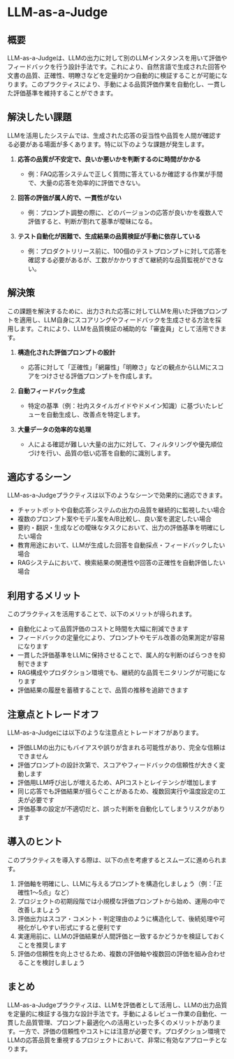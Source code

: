 # LLM-as-a-Judge

## 概要
LLM-as-a-Judgeは、LLMの出力に対して別のLLMインスタンスを用いて評価やフィードバックを行う設計手法です。これにより、自然言語で生成された回答や文書の品質、正確性、明瞭さなどを定量的かつ自動的に検証することが可能になります。このプラクティスにより、手動による品質評価作業を自動化し、一貫した評価基準を維持することができます。

## 解決したい課題
LLMを活用したシステムでは、生成された応答の妥当性や品質を人間が確認する必要がある場面が多くあります。特に以下のような課題が発生します。

1. **応答の品質が不安定で、良いか悪いかを判断するのに時間がかかる**
   - 例：FAQ応答システムで正しく質問に答えているか確認する作業が手間で、大量の応答を効率的に評価できない。

2. **回答の評価が属人的で、一貫性がない**
   - 例：プロンプト調整の際に、どのバージョンの応答が良いかを複数人で評価すると、判断が割れて基準が曖昧になる。

3. **テスト自動化が困難で、生成結果の品質検証が手動に依存している**
   - 例：プロダクトリリース前に、100個のテストプロンプトに対して応答を確認する必要があるが、工数がかかりすぎて継続的な品質監視ができない。

## 解決策
この課題を解決するために、出力された応答に対してLLMを用いた評価プロンプトを適用し、LLM自身にスコアリングやフィードバックを生成させる方法を採用します。これにより、LLMを品質検証の補助的な「審査員」として活用できます。

1. **構造化された評価プロンプトの設計**
   - 応答に対して「正確性」「網羅性」「明瞭さ」などの観点からLLMにスコアをつけさせる評価プロンプトを作成します。

2. **自動フィードバック生成**
   - 特定の基準（例：社内スタイルガイドやドメイン知識）に基づいたレビューを自動生成し、改善点を特定します。

3. **大量データの効率的な処理**
   - 人による確認が難しい大量の出力に対して、フィルタリングや優先順位づけを行い、品質の低い応答を自動的に識別します。

## 適応するシーン
LLM-as-a-Judgeプラクティスは以下のようなシーンで効果的に適応できます。

- チャットボットや自動応答システムの出力の品質を継続的に監視したい場合
- 複数のプロンプト案やモデル案をA/B比較し、良い案を選定したい場合
- 要約・翻訳・生成などの曖昧なタスクにおいて、出力の評価基準を明確にしたい場合
- 教育用途において、LLMが生成した回答を自動採点・フィードバックしたい場合
- RAGシステムにおいて、検索結果の関連性や回答の正確性を自動評価したい場合

## 利用するメリット
このプラクティスを活用することで、以下のメリットが得られます。

- 自動化によって品質評価のコストと時間を大幅に削減できます
- フィードバックの定量化により、プロンプトやモデル改善の効果測定が容易になります
- 一貫した評価基準をLLMに保持させることで、属人的な判断のばらつきを抑制できます
- RAG構成やプロダクション環境でも、継続的な品質モニタリングが可能になります
- 評価結果の履歴を蓄積することで、品質の推移を追跡できます

## 注意点とトレードオフ
LLM-as-a-Judgeには以下のような注意点とトレードオフがあります。

- 評価LLMの出力にもバイアスや誤りが含まれる可能性があり、完全な信頼はできません
- 評価プロンプトの設計次第で、スコアやフィードバックの信頼性が大きく変動します
- 評価用LLM呼び出しが増えるため、APIコストとレイテンシが増加します
- 同じ応答でも評価結果が揺らぐことがあるため、複数回実行や温度設定の工夫が必要です
- 評価基準の設定が不適切だと、誤った判断を自動化してしまうリスクがあります

## 導入のヒント
このプラクティスを導入する際は、以下の点を考慮するとスムーズに進められます。

1. 評価軸を明確にし、LLMに与えるプロンプトを構造化しましょう（例：「正確性1〜5点」など）
2. プロジェクトの初期段階では小規模な評価プロンプトから始め、運用の中で改善しましょう
3. 評価出力はスコア・コメント・判定理由のように構造化して、後続処理や可視化がしやすい形式にすると便利です
4. 実運用前に、LLMの評価結果が人間評価と一致するかどうかを検証しておくことを推奨します
5. 評価の信頼性を向上させるため、複数の評価軸や複数回の評価を組み合わせることを検討しましょう

## まとめ
LLM-as-a-Judgeプラクティスは、LLMを評価者として活用し、LLMの出力品質を定量的に検証する強力な設計手法です。手動によるレビュー作業の自動化、一貫した品質管理、プロンプト最適化への活用といった多くのメリットがあります。一方で、評価の信頼性やコストには注意が必要です。プロダクション環境でLLMの応答品質を重視するプロジェクトにおいて、非常に有効なアプローチとなります。